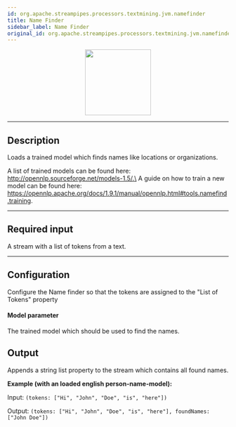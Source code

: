 ```yaml
---
id: org.apache.streampipes.processors.textmining.jvm.namefinder
title: Name Finder
sidebar_label: Name Finder
original_id: org.apache.streampipes.processors.textmining.jvm.namefinder
---
```


<!--
  ~ Licensed to the Apache Software Foundation (ASF) under one or more
  ~ contributor license agreements.  See the NOTICE file distributed with
  ~ this work for additional information regarding copyright ownership.
  ~ The ASF licenses this file to You under the Apache License, Version 2.0
  ~ (the "License"); you may not use this file except in compliance with
  ~ the License.  You may obtain a copy of the License at
  ~
  ~    http://www.apache.org/licenses/LICENSE-2.0
  ~
  ~ Unless required by applicable law or agreed to in writing, software
  ~ distributed under the License is distributed on an "AS IS" BASIS,
  ~ WITHOUT WARRANTIES OR CONDITIONS OF ANY KIND, either express or implied.
  ~ See the License for the specific language governing permissions and
  ~ limitations under the License.
  ~
  -->



<p align="center"> 
    <img src="/docs/img/pipeline-elements/org.apache.streampipes.processors.textmining.jvm.namefinder/icon.png" width="150px;" class="pe-image-documentation"/>
</p>

***

## Description

Loads a trained model which finds names like locations or organizations.

A list of trained models can be found here: http://opennlp.sourceforge.net/models-1.5/.\
A guide on how to train a new model can be found here: https://opennlp.apache.org/docs/1.9.1/manual/opennlp.html#tools.namefind.training.

***

## Required input

A stream with a list of tokens from a text.

***

## Configuration

Configure the Name finder so that the tokens are assigned to the "List of Tokens" property


#### Model parameter

The trained model which should be used to find the names.

## Output

Appends a string list property to the stream which contains all found names.

**Example (with an loaded english person-name-model):**

Input: `(tokens: ["Hi", "John", "Doe", "is", "here"])`

Output: `(tokens: ["Hi", "John", "Doe", "is", "here"], foundNames: ["John Doe"])`
